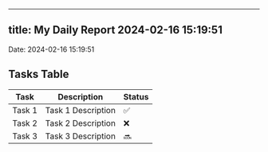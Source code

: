 
---
title: My Daily Report 2024-02-16 15:19:51
---

Date: 2024-02-16 15:19:51

## Tasks Table

| Task | Description | Status |
|------|-------------|--------|
| Task 1 | Task 1 Description | ✅ |
| Task 2 | Task 2 Description | ❌ |
| Task 3 | Task 3 Description | 🔜 |
